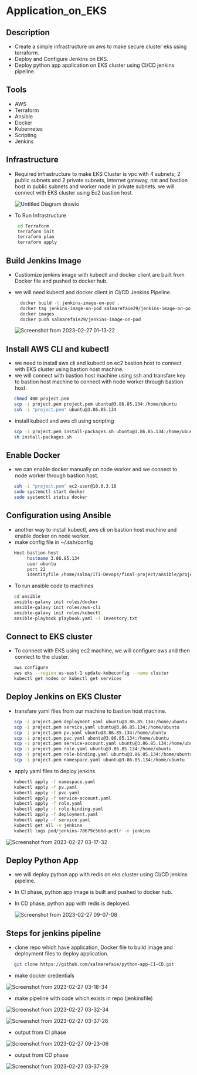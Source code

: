 # Application_on_EKS

## Description
- Create a simple infrastructure on aws to make secure cluster eks using terraform.
- Deploy and Configure Jenkins on EKS.
- Deploy python app application on EKS cluster using CI/CD jenkins pipeline.


## Tools
- AWS
- Terraform
- Ansible
- Docker 
- Kubernetes
- Scripting 
- Jenkins


## Infrastructure
- Required infrastructure to make EKS Cluster is vpc with 4 subnets; 2 public subnets and 2 private subnets, internet gateway, nat and bastion host in public subnets and worker node in private subnets. we will connect with EKS cluster using Ec2 bastion host.

  ![Untitled Diagram drawio](https://user-images.githubusercontent.com/76884936/221486336-3dd39189-b5a3-41c1-93ef-261448e484b0.png)

- To Run Infrastructure 

  ```bash      
   cd Terraform
   terraform init
   terraform plan
   terraform apply
  ```
  
## Build Jenkins Image
- Custiomize jenkins image with kubectl and docker client are built from Docker file and pushed to docker hub. 
- we will need kubectl and docker client in CI/CD Jenkins Pipeline.

  ```bash      
    docker build -t jenkins-image-on-pod .
    docker tag jenkins-image-on-pod salmarefaie29/jenkins-image-on-pod
    docker images
    docker push salmarefaie29/jenkins-image-on-pod
  ```
  
  ![Screenshot from 2023-02-27 01-13-22](https://user-images.githubusercontent.com/76884936/221487573-7367fe83-785d-4527-8a9e-b028bd6ff6d1.png)

## Install AWS CLI and kubectl 
- we need to install aws cli and kubectl on ec2 bastion host to connect with EKS cluster using bastion host machine.
- we will connect with bastion host machine using ssh and transfare key to bastion host machine to connect with node worker through bastion host.

 ```bash      
    chmod 400 project.pem
    scp -i project.pem project.pem ubuntu@3.86.85.134:/home/ubuntu
    ssh -i "project.pem" ubuntu@3.86.85.134
  ```
  
- install kubectl and aws cli using scripting

 ```bash      
    scp -i project.pem install-packages.sh ubuntu@3.86.85.134:/home/ubuntu
    sh install-packages.sh
 ```
 
 ## Enable Docker 
 - we can enable docker manually on node worker and we connect to node worker through bastion host.
 
 ```bash      
    ssh -i "project.pem" ec2-user@10.0.3.18
    sudo systemctl start docker
    sudo systemctl status docker
 ```

## Configuration using Ansible
- another way to install kubectl, aws cli on bastion host machine and enable docker on node worker.
- make config file in ~/.ssh/config

```bash      
   Host bastion-host
        hostname 3.86.85.134
        user ubuntu
        port 22
        identityfile /home/salma/ITI-Devops/final-project/ansible/project.pem
 ```
 - To run ansible code to machines
 
 ```bash
    cd ansible
    ansible-galaxy init roles/docker
    ansible-galaxy init roles/aws-cli
    ansible-galaxy init roles/kubectl
    ansible-playbook playbook.yaml -i inventory.txt
 ```
 
 ## Connect to EKS cluster
 - To connect with EKS using ec2 machine, we will configure aws and then connect to the cluster.
 
 ```bash
    aws configure
    aws eks --region us-east-1 update-kubeconfig --name cluster
    kubectl get nodes or kubectl get services
 ```
 
 ## Deploy Jenkins on EKS Cluster
 - transfare yaml files from our machine to bastion host machine.
 
 ```bash
    scp -i project.pem deployment.yaml ubuntu@3.86.85.134:/home/ubuntu
    scp -i project.pem service.yaml ubuntu@3.86.85.134:/home/ubuntu
    scp -i project.pem pv.yaml ubuntu@3.86.85.134:/home/ubuntu
    scp -i project.pem pvc.yaml ubuntu@3.86.85.134:/home/ubuntu
    scp -i project.pem service-account.yaml ubuntu@3.86.85.134:/home/ubuntu
    scp -i project.pem role.yaml ubuntu@3.86.85.134:/home/ubuntu
    scp -i project.pem role-binding.yaml ubuntu@3.86.85.134:/home/ubuntu
    scp -i project.pem namespace.yaml ubuntu@3.86.85.134:/home/ubuntu
 ```
 - apply yaml files to deploy jenkins.
 
 ```bash
    kubectl apply -f namespace.yaml
    kubectl apply -f pv.yaml
    kubectl apply -f pvc.yaml
    kubectl apply -f service-account.yaml
    kubectl apply -f role.yaml
    kubectl apply -f role-binding.yaml
    kubectl apply -f deployment.yaml
    kubectl apply -f service.yaml
    kubectl get all -n jenkins
    kubectl logs pod/jenkins-78679c566d-pc8lr -n jenkins
 ```
 
  ![Screenshot from 2023-02-27 03-17-32](https://user-images.githubusercontent.com/76884936/221494787-684c0e42-cb49-4fa5-96d1-04122f0dbeee.png)

## Deploy Python App
- we will deploy python app with redis on eks cluster using CI/CD jenkins pipeline.
- In CI phase, python app image is built and pushed to docker hub.
- In CD phase, python app with redis is deployed.

  ![Screenshot from 2023-02-27 09-07-08](https://user-images.githubusercontent.com/76884936/221496885-5e6e73e7-121c-4541-b0b8-0ae72703d3e4.png)

## Steps for jenkins pipeline
- clone repo which have application, Docker file to build image and deployment files to deploy application.

```bash
   git clone https://github.com/salmarefaie/python-app-CI-CD.git
```

- make docker credentials 

![Screenshot from 2023-02-27 03-18-34](https://user-images.githubusercontent.com/76884936/221498361-e8aac26d-f8f4-440f-b2d8-3e6dad76d790.png)

- make pipeline with code which exists in repo (jenkinsfile)

 ![Screenshot from 2023-02-27 03-32-34](https://user-images.githubusercontent.com/76884936/221499118-5f8e7557-fcd3-4606-b45a-6f353d192515.png)
 
 ![Screenshot from 2023-02-27 03-37-26](https://user-images.githubusercontent.com/76884936/221499269-73a24f1d-73fc-4a56-95db-71a4381f1b40.png)
 
- output from CI phase 

![Screenshot from 2023-02-27 09-23-06](https://user-images.githubusercontent.com/76884936/221499761-e28860f5-80b0-4a2f-a5ae-7d20c1089b4f.png)

- output from CD phase 

![Screenshot from 2023-02-27 03-37-29](https://user-images.githubusercontent.com/76884936/221499887-db1d825d-46ec-47ae-9d88-abd98ab816cc.png)

